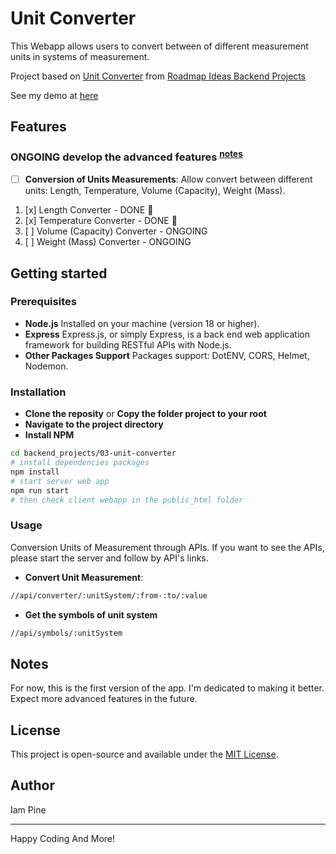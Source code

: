 # Unit Converter

This Webapp allows users to convert between of different measurement units in systems of measurement.

Project based on [Unit Converter][link-1] from [Roadmap Ideas Backend Projects][link-2]

See my demo at [here][link-to-demo]

## Features

### ONGOING develop the advanced features <sup>[notes](#notes)</sup>

-   [ ] **Conversion of Units Measurements**: Allow convert between different units: Length, Temperature, Volume (Capacity), Weight (Mass).

1. [x] Length Converter - DONE 🎉
2. [x] Temperature Converter - DONE 🎉
3. [ ] Volume (Capacity) Converter - ONGOING
4. [ ] Weight (Mass) Converter - ONGOING

## Getting started

### Prerequisites

-   **Node.js** Installed on your machine (version 18 or higher).
-   **Express** Express.js, or simply Express, is a back end web application framework for building RESTful APIs with Node.js.
-   **Other Packages Support** Packages support: DotENV, CORS, Helmet, Nodemon.

### Installation

-   **Clone the reposity** or **Copy the folder project to your root**
-   **Navigate to the project directory**
-   **Install NPM**

```bash
cd backend_projects/03-unit-converter
# install dependencies packages
npm install
# start server web app
npm run start
# then check client webapp in the public_html folder
```

### Usage

Conversion Units of Measurement through APIs. If you want to see the APIs, please start the server and follow by API's links.

-   **Convert Unit Measurement**:

```bash
//api/converter/:unitSystem/:from-:to/:value
```

-   **Get the symbols of unit system**

```bash
//api/symbols/:unitSystem
```

## Notes

For now, this is the first version of the app. I'm dedicated to making it better. Expect more advanced features in the future.

## License

This project is open-source and available under the [MIT License](https://opensource.org/licenses/MIT).

## Author

Iam Pine

---

Happy Coding And More!

[link-1]: https://roadmap.sh/projects/unit-converter
[link-2]: https://roadmap.sh/projects?g=backend
[link-to-demo]: https://github.com/Pine1611/roadmap.sh-projects-ias/tree/main/backend_projects/03-unit-converter
